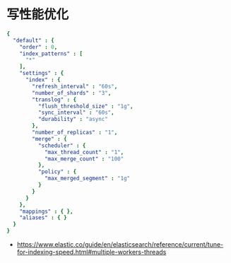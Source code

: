 # 写性能优化

``` yaml
{
  "default" : {
    "order" : 0,
    "index_patterns" : [
      "*"
    ],
    "settings" : {
      "index" : {
        "refresh_interval" : "60s",
        "number_of_shards" : "3",
        "translog" : {
          "flush_threshold_size" : "1g",
          "sync_interval" : "60s",
          "durability" : "async"
        },
        "number_of_replicas" : "1",
        "merge" : {
          "scheduler" : {
            "max_thread_count" : "1",
            "max_merge_count" : "100"
          },
          "policy" : {
            "max_merged_segment" : "1g"
          }
        }
      }
    },
    "mappings" : { },
    "aliases" : { }
  }
}

```

* https://www.elastic.co/guide/en/elasticsearch/reference/current/tune-for-indexing-speed.html#multiple-workers-threads